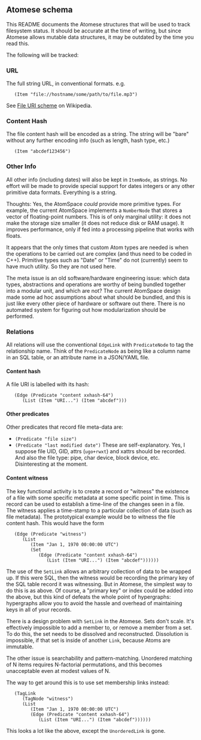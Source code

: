 Atomese schema
--------------
This README documents the Atomese structures that will be used to
track filesystem status. It should be accurate at the time of writing,
but since Atomese allows mutable data structures, it may be outdated
by the time you read this.

The following will be tracked:

### URL
The full string URL, in conventional formats. e.g.
```
   (Item "file://hostname/some/path/to/file.mp3")
```
See [File URI scheme](https://en.wikipedia.org/wiki/File_URI_scheme)
on Wikipedia.

### Content Hash
The file content hash will be encoded as a string. The string will be
"bare" without any further encoding info (such as length, hash type, etc.)
```
   (Item "abcdef123456")
```

### Other Info
All other info (including dates) will also be kept in `ItemNode`, as
strings.  No effort will be made to provide special support for dates
integers or any other primitive data formats. Everything is a string.

Thoughts: Yes, the AtomSpace *could* provide more primitive types.
For example, the current AtomSpace implements a `NumberNode` that
stores a vector of floating-point numbers. This is of only marginal
utility: it does not make the storage size smaller (it does not reduce
disk or RAM usage). It improves performance, only if fed into a
processing pipeline that works with floats.

It appears that the only times that custom Atom types are needed is
when the operations to be carried out are complex (and thus need to
be coded in C++). Primitive types such as "Date" or "Time" do not
(currently) seem to have much utility. So they are not used here.

The meta issue is an old software/hardware engineering issue: which
data types, abstractions and operations are worthy of being bundled
together into a modular unit, and which are not? The current AtomSpace
design made some ad hoc assumptions about what should be bundled, and
this is just like every other piece of hardware or software out there.
There is no automated system for figuring out how modularization should
be performed.

### Relations
All relations will use the conventional `EdgeLink` with `PredicateNode`
to tag the relationship name. Think of the `PredicateNode` as being like
a column name in an SQL table, or an attribute name in a JSON/YAML file.

#### Content hash
A file URI is labelled with its hash:
```
   (Edge (Predicate "content xxhash-64")
      (List (Item "URI...") (Item "abcdef")))
```

#### Other predicates
Other predicates that record file meta-data are:
* `(Predicate "file size")`
* `(Predicate "last modified date")`
These are self-explanatory. Yes, I suppose file UID, GID, attrs
(`ugo+rwxt`) and xattrs should be recorded. And also the file type:
pipe, char device, block device, etc. Disinteresting at the moment.

#### Content witness
The key functional activity is to create a record or "witness" the
existence of a file with some specific metadata at some specific point
in time. This is record can be used to establish a time-line of the
changes seen in a file.  The witness applies a time-stamp to a particular
collection of data (such as file metadata). The prototypical example
would be to witness the file content hash. This would have the form
```
   (Edge (Predicate "witness")
      (List
         (Item "Jan 1, 1970 00:00:00 UTC")
         (Set
            (Edge (Predicate "content xxhash-64")
               (List (Item "URI...") (Item "abcdef"))))))
```
The use of the `SetLink` allows an arbitrary collection of data to be
wrapped up. If this were SQL, then the witness would be recording the
primary key of the SQL table record it was witnessing. But in Atomese,
the simplest way to do this is as above. Of course, a "primary key" or
index could be added into the above, but this kind of defeats the whole
point of hypergraphs: hypergraphs allow you to avoid the hassle and
overhead of maintaining keys in all of your records.

There is a design problem with `SetLink` in the Atomese. Sets don't
scale. It's effectively impossible to add a member to, or remove a
member from a set. To do this, the set needs to be dissolved and
reconstructed.  Dissolution is impossible, if that set is inside of
another `Link`, because Atoms are immutable.

The other issue is searchability and pattern-matching.  Unordered
matching of N items requires N-factorial permutations, and this becomes
unacceptable even at modest values of N.

The way to get around this is to use set membership links instead:
```
   (TagLink
      (TagNode "witness")
      (List
         (Item "Jan 1, 1970 00:00:00 UTC")
         (Edge (Predicate "content xxhash-64")
            (List (Item "URI...") (Item "abcdef"))))))
```
This looks a lot like the above, except the `UnorderedLink` is gone.

